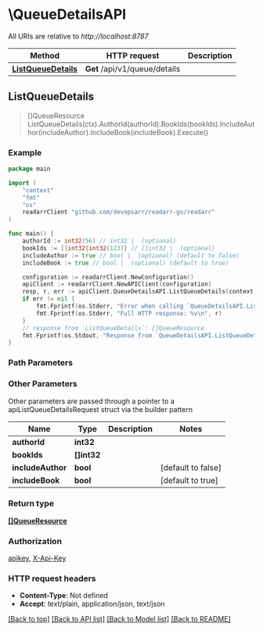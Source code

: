 # \QueueDetailsAPI

All URIs are relative to *http://localhost:8787*

Method | HTTP request | Description
------------- | ------------- | -------------
[**ListQueueDetails**](QueueDetailsAPI.md#ListQueueDetails) | **Get** /api/v1/queue/details | 



## ListQueueDetails

> []QueueResource ListQueueDetails(ctx).AuthorId(authorId).BookIds(bookIds).IncludeAuthor(includeAuthor).IncludeBook(includeBook).Execute()



### Example

```go
package main

import (
	"context"
	"fmt"
	"os"
	readarrClient "github.com/devopsarr/readarr-go/readarr"
)

func main() {
	authorId := int32(56) // int32 |  (optional)
	bookIds := []int32{int32(123)} // []int32 |  (optional)
	includeAuthor := true // bool |  (optional) (default to false)
	includeBook := true // bool |  (optional) (default to true)

	configuration := readarrClient.NewConfiguration()
	apiClient := readarrClient.NewAPIClient(configuration)
	resp, r, err := apiClient.QueueDetailsAPI.ListQueueDetails(context.Background()).AuthorId(authorId).BookIds(bookIds).IncludeAuthor(includeAuthor).IncludeBook(includeBook).Execute()
	if err != nil {
		fmt.Fprintf(os.Stderr, "Error when calling `QueueDetailsAPI.ListQueueDetails``: %v\n", err)
		fmt.Fprintf(os.Stderr, "Full HTTP response: %v\n", r)
	}
	// response from `ListQueueDetails`: []QueueResource
	fmt.Fprintf(os.Stdout, "Response from `QueueDetailsAPI.ListQueueDetails`: %v\n", resp)
}
```

### Path Parameters



### Other Parameters

Other parameters are passed through a pointer to a apiListQueueDetailsRequest struct via the builder pattern


Name | Type | Description  | Notes
------------- | ------------- | ------------- | -------------
 **authorId** | **int32** |  | 
 **bookIds** | **[]int32** |  | 
 **includeAuthor** | **bool** |  | [default to false]
 **includeBook** | **bool** |  | [default to true]

### Return type

[**[]QueueResource**](QueueResource.md)

### Authorization

[apikey](../README.md#apikey), [X-Api-Key](../README.md#X-Api-Key)

### HTTP request headers

- **Content-Type**: Not defined
- **Accept**: text/plain, application/json, text/json

[[Back to top]](#) [[Back to API list]](../README.md#documentation-for-api-endpoints)
[[Back to Model list]](../README.md#documentation-for-models)
[[Back to README]](../README.md)

